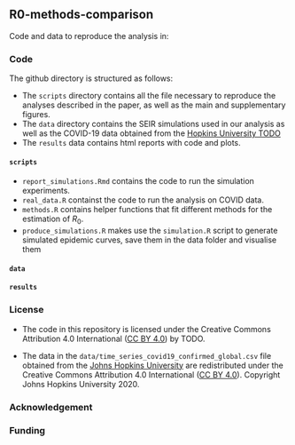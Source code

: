 ## R0-methods-comparison

Code and data to reproduce the analysis in:

### Code

The github directory is structured as follows:

- The `scripts` directory contains all the file necessary to reproduce the analyses described in the paper, as well as the main and supplementary figures.
- The `data` directory contains the SEIR simulations used in our analysis as well as the COVID-19 data obtained from the [Hopkins University TODO]( https://github.com/CSSEGISandData/COVID-19/tree/master/csse_covid_19_data/csse_covid_19_time_series)
- The `results` data contains html reports with code and plots.

#### `scripts`	

- `report_simulations.Rmd` contains the code to run the simulation experiments.
- `real_data.R` containst the code to run the analysis on COVID data.
- `methods.R` contains helper functions that fit different methods for the estimation of $R_0$.
- `produce_simulations.R` makes use the `simulation.R` script to generate simulated epidemic curves, save them in the data folder and visualise them

#### `data`

#### `results`



### License

- The code in this repository is licensed under the Creative Commons Attribution 4.0  International ([CC BY 4.0](https://creativecommons.org/licenses/by/4.0/)) by TODO. 

- The data in the `data/time_series_covid19_confirmed_global.csv` file obtained from the  [Johns Hopkins University](https://github.com/CSSEGISandData/COVID-19.) are redistributed under the Creative Commons Attribution 4.0  International ([CC BY 4.0](https://creativecommons.org/licenses/by/4.0/)).  Copyright Johns Hopkins University 2020.

### Acknowledgement

### Funding


